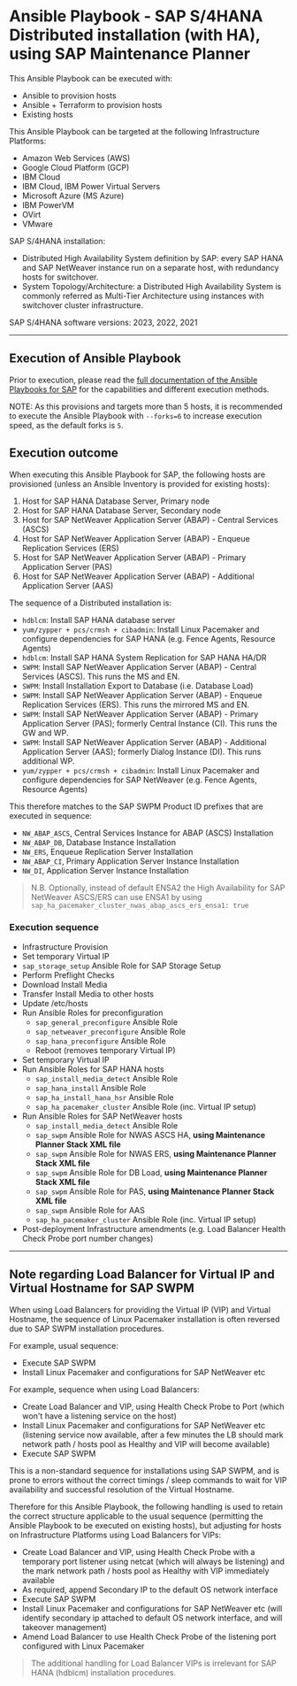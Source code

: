 # Ansible Playbook - SAP S/4HANA Distributed installation (with HA), using SAP Maintenance Planner

This Ansible Playbook can be executed with:
- Ansible to provision hosts
- Ansible + Terraform to provision hosts
- Existing hosts

This Ansible Playbook can be targeted at the following Infrastructure Platforms:
- Amazon Web Services (AWS)
- Google Cloud Platform (GCP)
- IBM Cloud
- IBM Cloud, IBM Power Virtual Servers
- Microsoft Azure (MS Azure)
- IBM PowerVM
- OVirt
- VMware

SAP S/4HANA installation:
- Distributed High Availability System definition by SAP: every SAP HANA and SAP NetWeaver instance run on a separate host, with redundancy hosts for switchover.
- System Topology/Architecture: a Distributed High Availability System is commonly referred as Multi-Tier Architecture using instances with switchover cluster infrastructure.

SAP S/4HANA software versions:
2023, 2022, 2021

---

## Execution of Ansible Playbook

Prior to execution, please read the [full documentation of the Ansible Playbooks for SAP](../../docs/README.md) for the capabilities and different execution methods.

NOTE: As this provisions and targets more than 5 hosts, it is recommended to execute the Ansible Playbook with `--forks=6` to increase execution speed, as the default forks is `5`.

## Execution outcome

When executing this Ansible Playbook for SAP, the following hosts are provisioned (unless an Ansible Inventory is provided for existing hosts):
1. Host for SAP HANA Database Server, Primary node
2. Host for SAP HANA Database Server, Secondary node
3. Host for SAP NetWeaver Application Server (ABAP) - Central Services (ASCS)
4. Host for SAP NetWeaver Application Server (ABAP) - Enqueue Replication Services (ERS)
5. Host for SAP NetWeaver Application Server (ABAP) - Primary Application Server (PAS)
6. Host for SAP NetWeaver Application Server (ABAP) - Additional Application Server (AAS)

The sequence of a Distributed installation is:
- `hdblcm`: Install SAP HANA database server
- `yum/zypper + pcs/crmsh + cibadmin`: Install Linux Pacemaker and configure dependencies for SAP HANA (e.g. Fence Agents, Resource Agents)
- `hdblcm`: Install SAP HANA System Replication for SAP HANA HA/DR
- `SWPM`: Install SAP NetWeaver Application Server (ABAP) - Central Services (ASCS). This runs the MS and EN.
- `SWPM`: Install Installation Export to Database (i.e. Database Load)
- `SWPM`: Install SAP NetWeaver Application Server (ABAP) - Enqueue Replication Services (ERS). This runs the mirrored MS and EN.
- `SWPM`: Install SAP NetWeaver Application Server (ABAP) - Primary Application Server (PAS); formerly Central Instance (CI). This runs the GW and WP.
- `SWPM`: Install SAP NetWeaver Application Server (ABAP) - Additional Application Server (AAS); formerly Dialog Instance (DI). This runs additional WP.
- `yum/zypper + pcs/crmsh + cibadmin`: Install Linux Pacemaker and configure dependencies for SAP NetWeaver (e.g. Fence Agents, Resource Agents)

This therefore matches to the SAP SWPM Product ID prefixes that are executed in sequence:
- `NW_ABAP_ASCS`, Central Services Instance for ABAP (ASCS) Installation
- `NW_ABAP_DB`, Database Instance Installation
- `NW_ERS`, Enqueue Replication Server Installation
- `NW_ABAP_CI`, Primary Application Server Instance Installation
- `NW_DI`, Application Server Instance Installation

> N.B. Optionally, instead of default ENSA2 the High Availability for SAP NetWeaver ASCS/ERS can use ENSA1 by using `sap_ha_pacemaker_cluster_nwas_abap_ascs_ers_ensa1: true`

### Execution sequence

- Infrastructure Provision
- Set temporary Virtual IP
- `sap_storage_setup` Ansible Role for SAP Storage Setup
- Perform Preflight Checks
- Download Install Media
- Transfer Install Media to other hosts
- Update /etc/hosts
- Run Ansible Roles for preconfiguration
    - `sap_general_preconfigure` Ansible Role
    - `sap_netweaver_preconfigure` Ansible Role
    - `sap_hana_preconfigure` Ansible Role
    - Reboot (removes temporary Virtual IP)
- Set temporary Virtual IP
- Run Ansible Roles for SAP HANA hosts
    - `sap_install_media_detect` Ansible Role
    - `sap_hana_install` Ansible Role
    - `sap_ha_install_hana_hsr` Ansible Role
    - `sap_ha_pacemaker_cluster` Ansible Role (inc. Virtual IP setup)
- Run Ansible Roles for SAP NetWeaver hosts
    - `sap_install_media_detect` Ansible Role
    - `sap_swpm` Ansible Role for NWAS ASCS HA, **using Maintenance Planner Stack XML file**
    - `sap_swpm` Ansible Role for NWAS ERS, **using Maintenance Planner Stack XML file**
    - `sap_swpm` Ansible Role for DB Load, **using Maintenance Planner Stack XML file**
    - `sap_swpm` Ansible Role for PAS, **using Maintenance Planner Stack XML file**
    - `sap_swpm` Ansible Role for AAS
    - `sap_ha_pacemaker_cluster` Ansible Role (inc. Virtual IP setup)
- Post-deployment Infrastructure amendments (e.g. Load Balancer Health Check Probe port number changes)

---

## Note regarding Load Balancer for Virtual IP and Virtual Hostname for SAP SWPM

When using Load Balancers for providing the Virtual IP (VIP) and Virtual Hostname, the sequence of Linux Pacemaker installation is often reversed due to SAP SWPM installation procedures.

For example, usual sequence:
- Execute SAP SWPM
- Install Linux Pacemaker and configurations for SAP NetWeaver etc

For example, sequence when using Load Balancers:
- Create Load Balancer and VIP, using Health Check Probe to Port (which won't have a listening service on the host)
- Install Linux Pacemaker and configurations for SAP NetWeaver etc (listening service now available, after a few minutes the LB should mark network path / hosts pool as Healthy and VIP will become available)
- Execute SAP SWPM

This is a non-standard sequence for installations using SAP SWPM, and is prone to errors without the correct timings / sleep commands to wait for VIP availability and successful resolution of the Virtual Hostname.

Therefore for this Ansible Playbook, the following handling is used to retain the correct structure applicable to the usual sequence (permitting the Ansible Playbook to be executed on existing hosts), but adjusting for hosts on Infrastructure Platforms using Load Balancers for VIPs:
- Create Load Balancer and VIP, using Health Check Probe with a temporary port listener using netcat (which will always be listening) and the mark network path / hosts pool as Healthy with VIP immediately available
- As required, append Secondary IP to the default OS network interface
- Execute SAP SWPM
- Install Linux Pacemaker and configurations for SAP NetWeaver etc (will identify secondary ip attached to default OS network interface, and will takeover management)
- Amend Load Balancer to use Health Check Probe of the listening port configured with Linux Pacemaker

> The additional handling for Load Balancer VIPs is irrelevant for SAP HANA (hdblcm) installation procedures.
